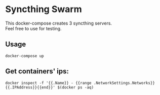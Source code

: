 # Syncthing Swarm

This docker-compose creates 3 syncthing servers.  
Feel free to use for testing.

## Usage

```
docker-compose up
```

## Get containers' ips:

```
docker inspect -f '{{.Name}} - {{range .NetworkSettings.Networks}}{{.IPAddress}}{{end}}' $(docker ps -aq)
```
